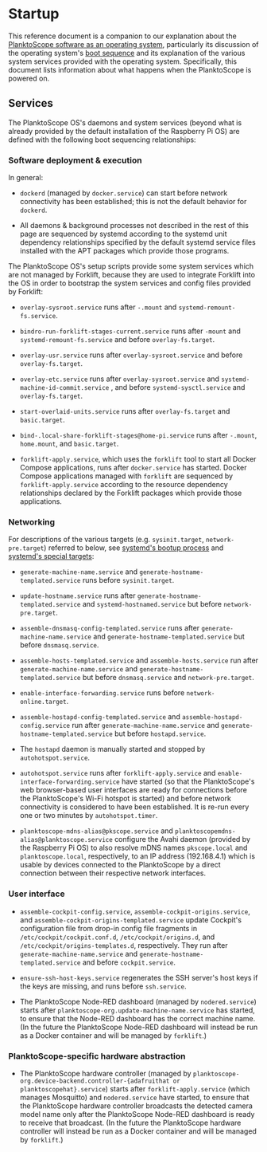 # Startup

This reference document is a companion to our explanation about the [PlanktoScope software as an operating system](../architecture/os.md), particularly its discussion of the operating system's [boot sequence](../architecture/os.md#boot-sequence) and its explanation of the various system services provided with the operating system. Specifically, this document lists information about what happens when the PlanktoScope is powered on.

## Services

The PlanktoScope OS's daemons and system services (beyond what is already provided by the default installation of the Raspberry Pi OS) are defined with the following boot sequencing relationships:

### Software deployment & execution

In general:

- `dockerd` (managed by `docker.service`) can start before network connectivity has been established; this is not the default behavior for `dockerd`.

- All daemons & background processes not described in the rest of this page are sequenced by systemd according to the systemd unit dependency relationships specified by the default systemd service files installed with the APT packages which provide those programs.

The PlanktoScope OS's setup scripts provide some system services which are not managed by Forklift, because they are used to integrate Forklift into the OS in order to bootstrap the system services and config files provided by Forklift:

- `overlay-sysroot.service` runs after `-.mount` and `systemd-remount-fs.service`.

- `bindro-run-forklift-stages-current.service` runs after `-mount` and `systemd-remount-fs.service` and before `overlay-fs.target`.

- `overlay-usr.service` runs after `overlay-sysroot.service` and before `overlay-fs.target`.

- `overlay-etc.service` runs after `overlay-sysroot.service` and  `systemd-machine-id-commit.service` , and before `systemd-sysctl.service` and `overlay-fs.target`.

- `start-overlaid-units.service` runs after `overlay-fs.target` and `basic.target`.

- `bind-.local-share-forklift-stages@home-pi.service` runs after `-.mount`, `home.mount`, and `basic.target`.

- `forklift-apply.service`, which uses the `forklift` tool to start all Docker Compose applications, runs after `docker.service` has started. Docker Compose applications managed with `forklift` are sequenced by `forklift-apply.service` according to the resource dependency relationships declared by the Forklift packages which provide those applications.

### Networking

For descriptions of the various targets (e.g. `sysinit.target`, `network-pre.target`) referred to below, see [systemd's bootup process](https://www.freedesktop.org/software/systemd/man/latest/bootup.html) and [systemd's special targets](https://www.freedesktop.org/software/systemd/man/latest/systemd.special.html):

- `generate-machine-name.service` and `generate-hostname-templated.service` runs before `sysinit.target`.

- `update-hostname.service` runs after `generate-hostname-templated.service` and `systemd-hostnamed.service` but before `network-pre.target`.

- `assemble-dnsmasq-config-templated.service` runs after `generate-machine-name.service` and `generate-hostname-templated.service` but before `dnsmasq.service`.

- `assemble-hosts-templated.service` and `assemble-hosts.service` run after `generate-machine-name.service` and `generate-hostname-templated.service` but before `dnsmasq.service` and `network-pre.target`.

- `enable-interface-forwarding.service` runs before `network-online.target`.

- `assemble-hostapd-config-templated.service` and `assemble-hostapd-config.service` run after `generate-machine-name.service` and `generate-hostname-templated.service` but before `hostapd.service`.

- The `hostapd` daemon is manually started and stopped by `autohotspot.service`.

- `autohotspot.service` runs after `forklift-apply.service` and `enable-interface-forwarding.service` have started (so that the PlanktoScope's web browser-based user interfaces are ready for connections before the PlanktoScope's Wi-Fi hotspot is started) and before network connectivity is considered to have been established. It is re-run every one or two minutes by `autohotspot.timer`.

- `planktoscope-mdns-alias@pkscope.service` and `planktoscopemdns-alias@planktoscope.service` configure the Avahi daemon (provided by the Raspberry Pi OS) to also resolve mDNS names `pkscope.local` and `planktoscope.local`, respectively, to an IP address (192.168.4.1) which is usable by devices connected to the PlanktoScope by a direct connection between their respective network interfaces.

### User interface

- `assemble-cockpit-config.service`, `assemble-cockpit-origins.service`, and `assemble-cockpit-origins-templated.service` update Cockpit's configuration file  from drop-in config file fragments in `/etc/cockpit/cockpit.conf.d`, `/etc/cockpit/origins.d`, and `/etc/cockpit/origins-templates.d`, respectively. They run after `generate-machine-name.service` and `generate-hostname-templated.service` and before `cockpit.service`.

- `ensure-ssh-host-keys.service` regenerates the SSH server's host keys if the keys are missing, and runs before `ssh.service`.

- The PlanktoScope Node-RED dashboard (managed by `nodered.service`) starts after `planktoscope-org.update-machine-name.service` has started, to ensure that the Node-RED dashboard has the correct machine name. (In the future the PlanktoScope Node-RED dashboard will instead be run as a Docker container and will be managed by `forklift`.)

### PlanktoScope-specific hardware abstraction

- The PlanktoScope hardware controller (managed by `planktoscope-org.device-backend.controller-{adafruithat or planktoscopehat}.service`) starts after `forklift-apply.service` (which manages Mosquitto) and `nodered.service` have started, to ensure that the PlanktoScope hardware controller broadcasts the detected camera model name only after the PlanktoScope Node-RED dashboard is ready to receive that broadcast. (In the future the PlanktoScope hardware controller will instead be run as a Docker container and will be managed by `forklift`.)

